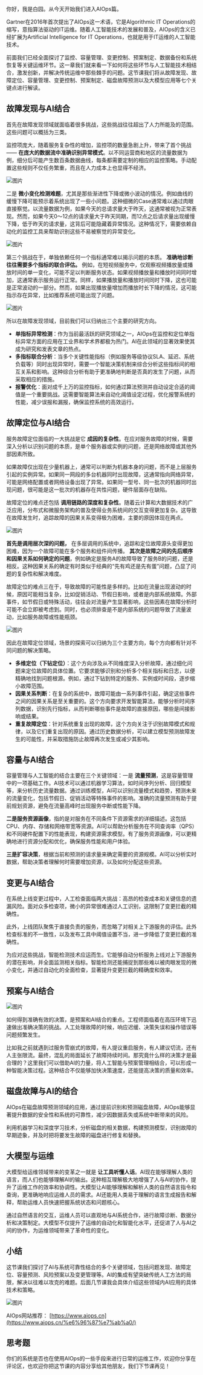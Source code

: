 你好，我是白园。从今天开始我们进入AIOps篇。

Gartner在2016年首次提出了AIOps这一术语，它是Algorithmic IT Operations的缩写，意指算法驱动的IT运维。随着人工智能技术的发展和普及，AIOps的含义已经扩展为Artificial Intelligence for IT Operations，也就是用于IT运维的人工智能技术。

前面我们已经全面探讨了监控、容量管理、变更控制、预案制定、数据备份和系统恢复等关键运维环节。这一章我们就来看一下如何将这些环节与人工智能技术相结合，激发创新，并解决传统运维中那些棘手的问题。这节课我们将从故障发现、故障定位、容量管理、变更控制、预案制定、磁盘故障预测以及大模型应用等七个关键点进行解读。

## 故障发现与AI结合

首先在故障发现领域就面临着很多挑战，这些挑战往往超出了人力所能及的范围。这些问题可以概括为三类。

监控项庞大，随着服务复杂性的增加，监控项的数量急剧上升，带来了首个挑战—— **在庞大的数据流中准确识别异常模式**。以不同运营商和地区的流量数据为例，细分后可能产生数百条数据曲线，每条都需要定制的相应的监控策略。手动配置这些规则不仅任务繁重，而且在人力成本上也显得不经济。

![图片](https://static001.geekbang.org/resource/image/yy/24/yyd7c391ddc3f5faecf6f1f2e70a2224.png?wh=1670x718)

二是 **微小变化检测难题**，尤其是那些渐进性下降或微小波动的情况。例如曲线的缓慢下降可能预示着系统出现了一些小问题。这种细微的Case通常难以通过肉眼直接察觉。以流量数据为例，如果今天的总请求量大于昨天，这通常被视为正常表现。然而，如果今天0～12点的请求量大于昨天同期，而12点之后请求量出现缓慢下降，低于昨天的请求量，这背后可能隐藏着异常情况。这种情况下，需要依赖自动化的监控工具来帮助识别这些不易被察觉的异常变化。

![图片](https://static001.geekbang.org/resource/image/45/72/45a7d9de0dd43303aae4c7e9bcf97272.png?wh=1920x684)

第三个挑战在于，单独依赖任何一个指标通常难以揭示问题的本质。 **准确地诊断往往需要多个指标的联合评估。** 例如，在短视频服务中，仅观察视频播放量或播放时间的单一变化，可能不足以判断服务状态。如果视频播放量和播放时间同时增加，这通常表示服务运行正常。同样，如果播放量和播放时间同时下降，这也可能是正常波动的一部分。然而，如果出现播放量增加而播放时长下降的情况，这可能指示存在异常，比如推荐系统可能出现了问题。

![图片](https://static001.geekbang.org/resource/image/e2/e7/e2b7e9f4cab7d28c3c0863913ffde1e7.png?wh=1920x578)

所以在故障发现领域，目前我们可以归纳出三个主要的研究方向。

- **单指标异常检测**：作为当前最活跃的研究领域之一，AIOps在监控和定位单指标异常方面的应用在工业界和学术界都极为热门。AI在此领域的显著效果使其成为研究和发表文章的热点。
- **多指标联合分析**：当多个关键性能指标（例如服务等级协议SLA、延迟、系统负载等）同时出现异常时，需要一个智能决策机制来综合分析这些指标间的相互关系和影响。这种综合分析有助于更准确地判断是否真的发生了问题，从而采取相应的措施。
- **报警优化**：面对成千上万的监控指标，如何通过算法预测并自动设定合适的阈值是一个重要挑战。这需要智能算法来自动化阈值设定过程，优化报警系统的性能，减少误报和漏报，确保监控系统的高效运行。

## 故障定位与AI结合

服务故障定位面临的一大挑战是它 **成因的复杂性**。在应对服务故障的时候，需要深入分析以识别问题的本质，是单个服务器或实例的问题，还是网络故障或其他外部因素所致。

如果故障仅出现在少量机器上，通常可以判断为机器本身的问题，而不是上层服务引起的实例异常。如果同一网段的多台机器同时出现故障，这通常指向网络异常，可能是网络配置或者网络设备出现了异常。如果同一型号、同一批次的机器同时出现问题，很可能是这一批次的机器存在共性问题，硬件层面存在缺陷。

故障定位的难点还包括 **调用链路的深度和复杂性**。随着云计算和大数据技术的广泛应用，分布式和微服务架构的普及使得业务系统间的交互变得更加复杂。这导致在故障发生时，追踪故障的因果关系变得极为困难，主要的原因体现在两点。

![图片](https://static001.geekbang.org/resource/image/e5/91/e5692eyyd4c3f4f0387459c2ea1b5691.png?wh=1774x802)

**首先是调用层次深的问题，** 在多层调用的系统中，追踪和定位故障源头变得更加困难，因为一个故障可能在多个服务和组件间传播。 **其次是故障之间的先后顺序和因果关系如何确定的问题**，例如确定是服务A的故障导致了服务B的问题，还是相反。这种因果关系的确定有时类似于经典的“先有鸡还是先有蛋”问题，凸显了问题的复杂性和解决难度。

故障定位的难点三在于，导致故障的可能性是多样的。比如在流量出现波动的时候，原因可能相当复杂，比如促销活动、节假日影响，或者是内部系统故障。外部事件，如节假日或特殊活动，往往会对流量产生显著影响，这些因素在故障分析时可能不会立即被考虑到。同时，也必须排查是不是内部系统的问题导致了流量波动，比如服务故障或性能瓶颈。

![图片](https://static001.geekbang.org/resource/image/b4/77/b4fb1dc9ddd206f4bd069bbd3208b377.png?wh=1912x852)

因此在故障定位领域，场景的探索可以归纳为三个主要方向，每个方向都有针对不同问题的解决策略。

- **多维定位（下钻定位）**：这个方向涉及从不同维度深入分析故障，通过细化问题来定位故障的具体位置。它要求能够识别和分析多个相关指标和日志，以便精确地找到问题根源。例如，通过下钻到特定的服务、实例或时间段，逐步缩小故障范围。
- **因果关系判断**：在复杂的系统中，故障可能由一系列事件引起，确定这些事件之间的因果关系是至关重要的。这个方向要求开发智能算法，能够分析时间序列数据，识别先行指标，从而判断哪些事件是故障的直接原因，哪些是间接影响或结果。
- **重复故障定位**：针对系统重复出现的故障，这个方向关注于识别故障模式和规律，以及它们重复出现的原因。通过历史数据分析，可以建立模型预测故障发生的可能性，并采取措施防止故障再次发生或减少其影响。

## 容量与AI结合

容量管理与人工智能的结合主要在三个关键领域：一是 **流量预测**，这是容量管理中的一项基础工作。AI技术可以通过机器学习算法，如时间序列分析、回归模型等，来分析历史流量数据。通过训练模型，AI可以识别流量模式和趋势，预测未来的流量变化，包括节假日、促销活动等特殊事件的影响。准确的流量预测有助于提前规划资源，避免在流量高峰时出现服务中断或性能下降。

**二是服务资源画像**，指的是对服务在不同条件下资源需求的详细描述。这包括CPU、内存、存储和网络带宽等资源。AI可以帮助分析服务在不同查询率（QPS）和不同硬件配置下的性能表现，构建资源需求模型。有了服务资源画像，可以更精确地进行资源分配和优化，确保服务性能和用户体验。

**三是扩容决策**，根据当前和预测的请求量来确定需要的资源规模。AI可以分析实时数据，帮助决策者理解何时需要增加资源，以及如何分配这些资源。

## 变更与AI结合

在系统上线变更过程中，人工检查面临两大挑战：高昂的检查成本和关键信息的遗漏风险。面对众多检查项，微小的异常很难通过人工识别，这限制了变更拦截的精确性。

此外，上线团队聚焦于直接负责的服务，而忽略了对相关上下游服务的评估。此外检查标准的不一致性，以及发布工具中阈值设置不当，进一步降低了变更拦截的准确性。

为应对这些挑战，智能检测技术应运而生。它能够自动分析服务上线对上下游服务的潜在影响，并全面监测相关指标。智能检测还能捕捉到那些难以被肉眼发现的微小变化，并通过自动化的全面检查，显著提升变更拦截的精确度和效率。

## 预案与AI结合

![图片](https://static001.geekbang.org/resource/image/5f/00/5fa50cec455aaa2d125137e2ce1b2700.png?wh=1920x727)

如何得到准确有效的决策，是预案和AI结合的重点。工程师面临着在高压环境下迅速做出准确决策的挑战。人工处理故障的时候，响应迟缓、决策失误和操作错误等问题频繁发生。

比如我之前就遇到过服务雪崩式的故障，有人提议重启服务，有人建议切流，还有人主张限流。最终，混乱的局面延长了故障持续时间。那究竟什么样的决策才是最合理的？这里我们可以借助AI的力量，将人工智能与预案管理相结合，可以形成一种智能决策过程。这种结合不仅能够加快决策速度，还能提高决策的质量和效率。

## 磁盘故障与AI的结合

AIOps在磁盘故障预测领域的应用，通过提前识别和预测磁盘故障，AIOps能够显著提升数据的安全性和系统的可靠性，减少因数据丢失或系统中断带来的风险。

利用机器学习和深度学习技术，分析磁盘的相关数据，构建预测模型，识别故障的早期迹象，并及时把将要发生故障的磁盘进行修复和替换。

## 大模型与运维

大模型给运维领域带来的变革之一就是 **让工具听懂人话**。AI现在能够理解人类的语言，而人们也能够理解AI的输出。这种相互理解极大地增强了人与AI的协作，提升了运维工作的效率和协调性。大模型让AI能够理解和解析人类的自然语言指令和查询，更准确地响应运维人员的需求。AI还能用人类易于理解的语言生成报告和解释，帮助运维人员快速把握系统状态和问题核心。

通过自然语言的交互，运维人员可以直观地与AI系统合作，进行故障诊断、数据分析和决策制定。大模型不仅提升了运维的自动化和智能化水平，还促进了人与AI之间的协作，为运维领域带来了革命性的变化。

## 小结

这节课我们探讨了AI与系统可靠性结合的多个关键领域，包括问题发现、故障定位、容量预测、风险预案以及变更管理等。AI的集成有望突破传统人工方法的局限，解决以往难以攻克的难题。后面几节课我会具体介绍这些领域内AI应用的具体技术和策略。

![图片](https://static001.geekbang.org/resource/image/8d/46/8d6cd9319c59a78ca43c0fd75fc01c46.png?wh=1920x588)

AIOps网站推荐： [https://www.aiops.cn](https://www.aiops.cn/%e6%96%87%e7%ab%a0/)

## 思考题

你们的系统是否也在使用AIOps的一些手段来进行日常的运维工作，欢迎你分享在评论区，也欢迎你把这节课的内容分享给其他朋友，我们下节课再见！